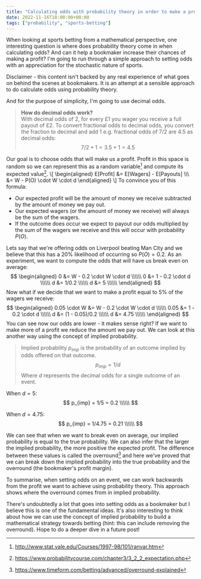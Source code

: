 ```yaml
---
title: "Calculating odds with probability theory in order to make a profit"
date: 2022-11-16T18:00:00+00:00
tags: ["probability", "sports-betting"]
---
```


When looking at sports betting from a mathematical perspective, one interesting question is where does probability theory come in when calculating odds? And can it help a bookmaker increase their chances of making a profit? I'm going to run through a simple approach to setting odds with an appreciation for the stochastic nature of sports.

Disclaimer - this content isn't backed by any real experience of what goes on behind the scenes at bookmakers. It is an attempt at a sensible approach to do calculate odds using probability theory. 

And for the purpose of simplicity, I'm going to use decimal odds.

> **How do decimal odds work?**\
> With decimal odds of $2$, for every £1 you wager you receive a full payout of £2. To convert fractional odds to decimal odds, you convert the fraction to decimal and add 1 e.g. fractional odds of $7/2$ are $4.5$ as decimal odds: 
> $$7/2 + 1 = 3.5 + 1 = 4.5$$

Our goal is to choose odds that will make us a profit. Profit in this space is random so we can represent this as a random variable[^1] and compute its expected value[^2].
\\[
\begin{aligned}
E[Profit] &= E[Wagers] - E[Payouts] \\\\\\
&= W - P(O) \cdot W \cdot d
\end{aligned}
\\]
To convince you of this formula:
- Our expected profit will be the amount of money we receive subtracted by the amount of money we pay out.
- Our expected wagers (or the amount of money we receive) will always be the sum of the wagers.
- If the outcome does occur we expect to payout our odds multiplied by the sum of the wagers we receive and this will occur with probability $P(O)$.

Lets say that we're offering odds on Liverpool beating Man City and we believe that this has a 20% likelihood of occurring so $P(O) = 0.2$. As an experiment, we want to compute the odds that will have us break even on average:
$$
\begin{aligned}
0 &= W - 0.2 \cdot W \cdot d \\\\\\
0 &= 1 - 0.2 \cdot d \\\\\\
d &= 1/0.2 \\\\\\
d &= 5 \\\\\\
\end{aligned}
$$
Now what if we decide that we want to make a profit equal to 5% of the wagers we receive:
$$
\begin{aligned}
0.05 \cdot W &= W - 0.2 \cdot W \cdot d \\\\\\
0.05 &= 1 - 0.2 \cdot d \\\\\\
d &= (1 - 0.05)/0.2 \\\\\\
d &= 4.75 \\\\\\
\end{aligned}
$$
You can see now our odds are lower - it makes sense right? If we want to make more of a profit we reduce the amount we pay out. We can look at this another way using the concept of implied probability.

> Implied probability $p_{imp}$ is the probability of an outcome implied by odds offered on that outcome.
> $$p_{imp} = 1/d$$ 
> Where $d$ represents the decimal odds for a single outcome of an event.

When $d = 5$:
$$
p_{imp} = 1/5 = 0.2 \\\\\\
$$

When $d = 4.75$:
$$
p_{imp} = 1/4.75 = 0.21 \\\\\\
$$

We can see that when we want to break even on average, our implied probability is equal to the true probability. We can also infer that the larger the implied probability, the more positive the expected profit. The difference between these values is called the overround[^3] and here we've proved that we can break down the implied probability into the true probability and the overround (the bookmaker's profit margin).

To summarise, when setting odds on an event, we can work backwards from the profit we want to achieve using probability theory. This approach shows where the overround comes from in implied probability.

There's undoubtedly a lot that goes into setting odds as a bookmaker but I believe this is one of the fundamental ideas. It's also interesting to think about how we can use the concept of implied probability to build a mathematical strategy towards betting (hint: this can include removing the overround). Hope to do a deeper dive in a future post!

[^1]: http://www.stat.yale.edu/Courses/1997-98/101/ranvar.htm
[^2]: https://www.probabilitycourse.com/chapter3/3_2_2_expectation.php
[^3]: https://www.timeform.com/betting/advanced/overround-explained
